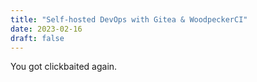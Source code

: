 ```yaml
---
title: "Self-hosted DevOps with Gitea & WoodpeckerCI"
date: 2023-02-16
draft: false
---
```


You got clickbaited again.